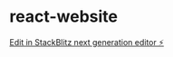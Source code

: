 # react-website

[Edit in StackBlitz next generation editor ⚡️](https://stackblitz.com/~/github.com/davidshukhin/react-website)